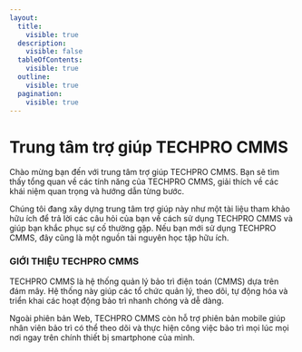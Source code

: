 ```yaml
---
layout:
  title:
    visible: true
  description:
    visible: false
  tableOfContents:
    visible: true
  outline:
    visible: true
  pagination:
    visible: true
---
```


# Trung tâm trợ giúp TECHPRO CMMS

Chào mừng bạn đến với trung tâm trợ giúp TECHPRO CMMS. Bạn sẽ tìm thấy tổng quan về các tính năng của TECHPRO CMMS, giải thích về các khái niệm quan trọng và hướng dẫn từng bước.

Chúng tôi đang xây dựng trung tâm trợ giúp này như một tài liệu tham khảo hữu ích để trả lời các câu hỏi của bạn về cách sử dụng TECHPRO CMMS và giúp bạn khắc phục sự cố thường gặp. Nếu bạn mới sử dụng TECHPRO CMMS, đây cũng là một nguồn tài nguyên học tập hữu ích.

### GIỚI THIỆU TECHPRO CMMS

TECHPRO CMMS là hệ thống quản lý bảo trì điện toán (CMMS) dựa trên đám mây. Hệ thống này giúp các tổ chức quản lý, theo dõi, tự động hóa và triển khai các hoạt động bảo trì nhanh chóng và dễ dàng.

Ngoài phiên bản Web, TECHPRO CMMS còn hỗ trợ phiên bản mobile giúp nhân viên bảo trì có thể theo dõi và thực hiện công việc bảo trì mọi lúc mọi nơi ngay trên chính thiết bị smartphone của mình.
